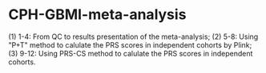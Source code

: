 # CPH-GBMI-meta-analysis
(1) 1-4: From QC to results presentation of the meta-analysis;
(2) 5-8: Using "P+T" method to calulate the PRS scores in independent cohorts by Plink;
(3) 9-12: Using PRS-CS method to calulate the PRS scores in independent cohorts.
